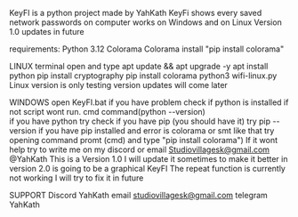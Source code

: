 KeyFI is a python project made by YahKath
KeyFi shows every saved network passwords on computer works on Windows and on Linux 
Version 1.0 updates in future 

requirements: Python 3.12
              Colorama 
Colorama install "pip install colorama" 


LINUX
terminal open and type 
apt update  && apt upgrade -y 
apt install python 
pip install cryptography
pip install colorama 
python3 wifi-linux.py
Linux version is only testing version updates will come later 

WINDOWS 
open KeyFI.bat 
if you have problem check if python is installed if not script wont run. cmd command(python --version)  
if you have python try check if you have pip (you should have it) try pip --version 
if you have pip installed and error is colorama or smt like that try opening command promt (cmd) and type "pip install colorama") 
If it wont help try to write me on my discord or email 
Studiovillagesk@gmail.com  
@YahKath 
This is a Version 1.0 I will update it sometimes to make it better in version 2.0 is going to be a graphical KeyFI 
The repeat function is currently not working I will try to fix it in future 

SUPPORT 
Discord YahKath 
email studiovillagesk@gmail.com
telegram YahKath 
